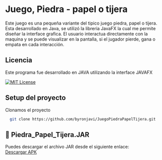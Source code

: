 # Juego, Piedra - papel o tijera

Este juego es una pequeña variante del tipico juego piedra, papel o tijera.
Esta desarrollado en Java, se utilizó la libreria JavaFX la cual me permite diseñar la interface grafica. 
El usuario interactua directamente con la maquina y se puede visualizar en la pantalla, si el jugador pierde, gana o empata en cada interacción.




## Licencia

Este programa fue desarrollado en JAVA utilizando la interface JAVAFX

[![MIT License](https://img.shields.io/badge/License-MIT-green.svg)](https://choosealicense.com/licenses/mit/)




## Setup del proyecto

Clonamos el proyecto

```bash
  git clone https://github.com/byronjavi/JuegoPiedraPapelTijera.git
```


## 📲 Piedra_Papel_Tijera.JAR

Puedes descargar el archivo JAR desde el siguiente enlace:  
[Descargar APK](https://drive.google.com/file/d/1D55N4K9TvLWnwtaw2sWKtQ1FVSH3REb-/view?usp=sharing)
```

